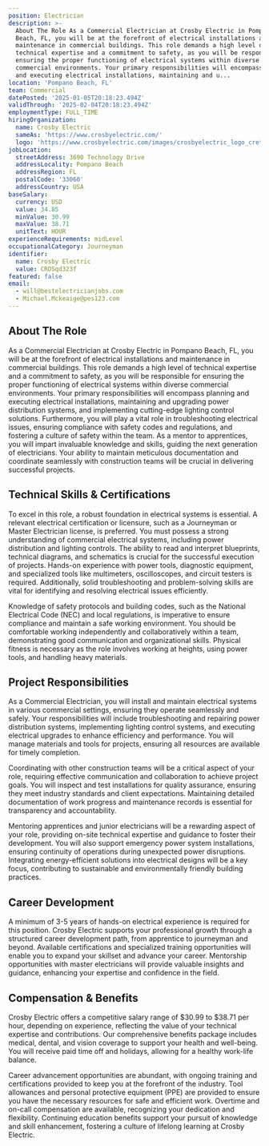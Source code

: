 ```yaml
---
position: Electrician
description: >-
  About The Role As a Commercial Electrician at Crosby Electric in Pompano
  Beach, FL, you will be at the forefront of electrical installations and
  maintenance in commercial buildings. This role demands a high level of
  technical expertise and a commitment to safety, as you will be responsible for
  ensuring the proper functioning of electrical systems within diverse
  commercial environments. Your primary responsibilities will encompass planning
  and executing electrical installations, maintaining and u...
location: 'Pompano Beach, FL'
team: Commercial
datePosted: '2025-01-05T20:18:23.494Z'
validThrough: '2025-02-04T20:18:23.494Z'
employmentType: FULL_TIME
hiringOrganization:
  name: Crosby Electric
  sameAs: 'https://www.crosbyelectric.com/'
  logo: 'https://www.crosbyelectric.com/images/crosbyelectric_logo_crete.png'
jobLocation:
  streetAddress: 3690 Technology Drive
  addressLocality: Pompano Beach
  addressRegion: FL
  postalCode: '33060'
  addressCountry: USA
baseSalary:
  currency: USD
  value: 34.85
  minValue: 30.99
  maxValue: 38.71
  unitText: HOUR
experienceRequirements: midLevel
occupationalCategory: Journeyman
identifier:
  name: Crosby Electric
  value: CROSqd323f
featured: false
email:
  - will@bestelectricianjobs.com
  - Michael.Mckeaige@pes123.com
---
```




## About The Role

As a Commercial Electrician at Crosby Electric in Pompano Beach, FL, you will be at the forefront of electrical installations and maintenance in commercial buildings. This role demands a high level of technical expertise and a commitment to safety, as you will be responsible for ensuring the proper functioning of electrical systems within diverse commercial environments. Your primary responsibilities will encompass planning and executing electrical installations, maintaining and upgrading power distribution systems, and implementing cutting-edge lighting control solutions. Furthermore, you will play a vital role in troubleshooting electrical issues, ensuring compliance with safety codes and regulations, and fostering a culture of safety within the team. As a mentor to apprentices, you will impart invaluable knowledge and skills, guiding the next generation of electricians. Your ability to maintain meticulous documentation and coordinate seamlessly with construction teams will be crucial in delivering successful projects.

## Technical Skills & Certifications

To excel in this role, a robust foundation in electrical systems is essential. A relevant electrical certification or licensure, such as a Journeyman or Master Electrician license, is preferred. You must possess a strong understanding of commercial electrical systems, including power distribution and lighting controls. The ability to read and interpret blueprints, technical diagrams, and schematics is crucial for the successful execution of projects. Hands-on experience with power tools, diagnostic equipment, and specialized tools like multimeters, oscilloscopes, and circuit testers is required. Additionally, solid troubleshooting and problem-solving skills are vital for identifying and resolving electrical issues efficiently.

Knowledge of safety protocols and building codes, such as the National Electrical Code (NEC) and local regulations, is imperative to ensure compliance and maintain a safe working environment. You should be comfortable working independently and collaboratively within a team, demonstrating good communication and organizational skills. Physical fitness is necessary as the role involves working at heights, using power tools, and handling heavy materials.

## Project Responsibilities

As a Commercial Electrician, you will install and maintain electrical systems in various commercial settings, ensuring they operate seamlessly and safely. Your responsibilities will include troubleshooting and repairing power distribution systems, implementing lighting control systems, and executing electrical upgrades to enhance efficiency and performance. You will manage materials and tools for projects, ensuring all resources are available for timely completion.

Coordinating with other construction teams will be a critical aspect of your role, requiring effective communication and collaboration to achieve project goals. You will inspect and test installations for quality assurance, ensuring they meet industry standards and client expectations. Maintaining detailed documentation of work progress and maintenance records is essential for transparency and accountability.

Mentoring apprentices and junior electricians will be a rewarding aspect of your role, providing on-site technical expertise and guidance to foster their development. You will also support emergency power system installations, ensuring continuity of operations during unexpected power disruptions. Integrating energy-efficient solutions into electrical designs will be a key focus, contributing to sustainable and environmentally friendly building practices.

## Career Development

A minimum of 3-5 years of hands-on electrical experience is required for this position. Crosby Electric supports your professional growth through a structured career development path, from apprentice to journeyman and beyond. Available certifications and specialized training opportunities will enable you to expand your skillset and advance your career. Mentorship opportunities with master electricians will provide valuable insights and guidance, enhancing your expertise and confidence in the field.

## Compensation & Benefits

Crosby Electric offers a competitive salary range of $30.99 to $38.71 per hour, depending on experience, reflecting the value of your technical expertise and contributions. Our comprehensive benefits package includes medical, dental, and vision coverage to support your health and well-being. You will receive paid time off and holidays, allowing for a healthy work-life balance.

Career advancement opportunities are abundant, with ongoing training and certifications provided to keep you at the forefront of the industry. Tool allowances and personal protective equipment (PPE) are provided to ensure you have the necessary resources for safe and efficient work. Overtime and on-call compensation are available, recognizing your dedication and flexibility. Continuing education benefits support your pursuit of knowledge and skill enhancement, fostering a culture of lifelong learning at Crosby Electric.
